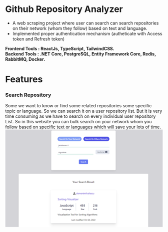 # Github Repository Analyzer

* A web scraping project where user can search can search repositories on their network (whom they follow) based on text and language. 
* Implemented proper authentication mechanism (autheticate with Access token and Refresh token)

****Frontend Tools : ReactJs, TypeScript, TailwindCSS.**** <br />
****Backend Tools : .NET Core, PostgreSQL, Entity Framework Core, Redis, RabbitMQ, Docker.****

# Features

### Search Repository
Some we want to know or find some related repositories some specific topic or language. So we can search it on a user repository list. But it is very time consuming as we have to search on every individual user repository List. So in this website you can bulk search on your network whom you follow based on specific text or languages which will save your lots of time.
![Search Repository Feature](https://github.com/Hassan-Jahid17/Github-Repository-Analyzer/blob/master/images/search-features1.jpg)
